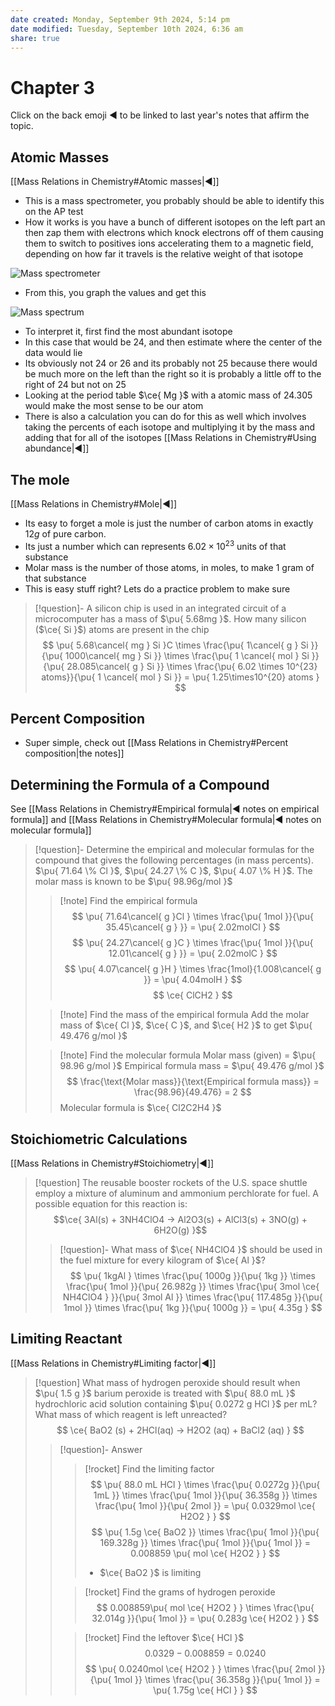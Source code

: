 ```yaml
---
date created: Monday, September 9th 2024, 5:14 pm
date modified: Tuesday, September 10th 2024, 6:36 am
share: true
---
```


# Chapter 3

Click on the back emoji ◀️ to be linked to last year's notes that affirm the topic.

## Atomic Masses

[[Mass Relations in Chemistry#Atomic masses|◀️]]

- This is a mass spectrometer, you probably should be able to identify this on the AP test
- How it works is you have a bunch of different isotopes on the left part an then zap them with electrons which knock electrons off of them causing them to switch to positives ions accelerating them to a magnetic field, depending on how far it travels is the relative weight of that isotope

![Mass spectrometer](https://link.storjshare.io/s/jv3owgwgohxhailzmlghgjppo3nq/share/2024-09-09T19:29-04:00-mass-spectrometer.webp?wrap=0)

- From this, you graph the values and get this

![Mass spectrum](https://link.storjshare.io/s/jv3owgwgohxhailzmlghgjppo3nq/share/2024-09-09T20:39:14-04:00-mass-spectrum.webp?wrap=0)


- To interpret it, first find the most abundant isotope
- In this case that would be 24, and then estimate where the center of the data would lie
- Its obviously not 24 or 26 and its probably not 25 because there would be much more on the left than the right so it is probably a little off to the right of 24 but not on 25
- Looking at the period table $\ce{ Mg }$ with a atomic mass of $24.305$ would make the most sense to be our atom
- There is also a calculation you can do for this as well which involves taking the percents of each isotope and multiplying it by the mass and adding that for all of the isotopes [[Mass Relations in Chemistry#Using abundance|◀️]]

## The mole

[[Mass Relations in Chemistry#Mole|◀️]]

- Its easy to forget a mole is just the number of carbon atoms in exactly $12g$ of pure carbon.
- Its just a number which can represents $6.02 \times 10^{23}$ units of that substance
- Molar mass is the number of those atoms, in moles, to make 1 gram of that substance
- This is easy stuff right? Lets do a practice problem to make sure

> [!question]- A silicon chip is used in an integrated circuit of a microcomputer has a mass of $\pu{ 5.68mg }$. How many silicon ($\ce{ Si }$) atoms are present in the chip
> $$
> \pu{ 5.68\cancel{ mg } Si }C \times \frac{\pu{ 1\cancel{ g } Si }}{\pu{ 1000\cancel{ mg } Si }} \times \frac{\pu{ 1 \cancel{ mol } Si }}{\pu{ 28.085\cancel{ g } Si }} \times \frac{\pu{ 6.02 \times 10^{23} atoms}}{\pu{ 1 \cancel{ mol } Si }} = \pu{ 1.25\times10^{20} atoms }
> $$

## Percent Composition

- Super simple, check out [[Mass Relations in Chemistry#Percent composition|the notes]]

## Determining the Formula of a Compound

See [[Mass Relations in Chemistry#Empirical formula|◀️ notes on empirical formula]] and [[Mass Relations in Chemistry#Molecular formula|◀️ notes on molecular formula]]

> [!question]- Determine the empirical and molecular formulas for the compound that gives the following percentages (in mass percents). $\pu{ 71.64 \% Cl }$, $\pu{ 24.27 \% C }$, $\pu{ 4.07 \% H }$. The molar mass is known to be $\pu{ 98.96g/mol }$
> > [!note] Find the empirical formula
> > $$
> > \pu{ 71.64\cancel{ g }Cl } \times \frac{\pu{ 1mol }}{\pu{ 35.45\cancel{ g } }} = \pu{ 2.02molCl }
> > $$
> > $$
> > \pu{ 24.27\cancel{ g }C } \times \frac{\pu{ 1mol }}{\pu{ 12.01\cancel{ g } }} = \pu{ 2.02molC }
> > $$
> > $$
> > \pu{ 4.07\cancel{ g }H } \times \frac{1mol}{1.008\cancel{ g }} = \pu{ 4.04molH }
> > $$
> > $$
> > \ce{ ClCH2 }
> > $$
>
>> [!note] Find the mass of the empirical formula
>> Add the molar mass of $\ce{ Cl }$, $\ce{ C }$, and $\ce{ H2 }$ to get $\pu{ 49.476 g/mol }$
>
> > [!note] Find the molecular formula
>> Molar mass (given) = $\pu{ 98.96 g/mol }$
>> Empirical formula mass = $\pu{ 49.476 g/mol }$
>>  $$
>>  \frac{\text{Molar mass}}{\text{Empirical formula mass}} = \frac{98.96}{49.476} = 2
>>  $$
>>  Molecular formula is $\ce{ Cl2C2H4 }$

## Stoichiometric Calculations

[[Mass Relations in Chemistry#Stoichiometry|◀️]]

> [!question] The reusable booster rockets of the U.S. space shuttle employ a mixture of aluminum and ammonium perchlorate for fuel. A possible equation for this reaction is:
> $$\ce{ 3Al(s) + 3NH4ClO4 -> Al2O3(s) + AlCl3(s) + 3NO(g) + 6H2O(g) }$$
> > [!question]- What mass of $\ce{ NH4ClO4 }$ should be used in the fuel mixture for every kilogram of $\ce{ Al }$?
> > $$
> > \pu{ 1kgAl } \times \frac{\pu{ 1000g }}{\pu{ 1kg }} \times \frac{\pu{ 1mol }}{\pu{ 26.982g }} \times \frac{\pu{ 3mol \ce{ NH4ClO4 } }}{\pu{ 3mol Al }} \times \frac{\pu{ 117.485g }}{\pu{ 1mol }} \times \frac{\pu{ 1kg }}{\pu{ 1000g }} = \pu{ 4.35g }
> > $$

## Limiting Reactant

[[Mass Relations in Chemistry#Limiting factor|◀️]]

> [!question] What mass of hydrogen peroxide should result when $\pu{ 1.5 g }$ barium peroxide is treated with $\pu{ 88.0 mL }$ hydrochloric acid solution containing $\pu{ 0.0272 g HCl }$ per mL? What mass of which reagent is left unreacted?
> $$
  \ce{ BaO2 (s) + 2HCl(aq) -> H2O2 (aq) + BaCl2 (aq) }
> $$
> > [!question]- Answer
> > 
> > > [!rocket] Find the limiting factor
> > > $$
> > > \pu{ 88.0 mL HCl } \times \frac{\pu{ 0.0272g }}{\pu{ 1mL }} \times \frac{\pu{ 1mol }}{\pu{ 36.358g }} \times \frac{\pu{ 1mol }}{\pu{ 2mol }} = \pu{ 0.0329mol \ce{ H2O2 } }
> > > $$
> > > $$
> > > \pu{ 1.5g \ce{ BaO2 }} \times \frac{\pu{ 1mol }}{\pu{ 169.328g }} \times \frac{\pu{ 1mol }}{\pu{ 1mol }} = 0.008859 \pu{ mol \ce{ H2O2 } }
> > > $$
> > > - $\ce{ BaO2 }$ is limiting
> > 
> > > [!rocket] Find the grams of hydrogen peroxide
> > > $$
> > > 0.008859\pu{ mol \ce{ H2O2 } } \times \frac{\pu{ 32.014g }}{\pu{ 1mol }} = \pu{ 0.283g \ce{ H2O2 } }
> > > $$
> > 
> > > [!rocket] Find the leftover $\ce{ HCl }$
> > > $$
> > > 0.0329-0.008859 = 0.0240
> > > $$
> > > $$
> > > \pu{ 0.0240mol \ce{ H2O2 } } \times \frac{\pu{ 2mol }}{\pu{ 1mol }} \times \frac{\pu{ 36.358g }}{\pu{ 1mol }} = \pu{ 1.75g \ce{ HCl } }
> > > $$
